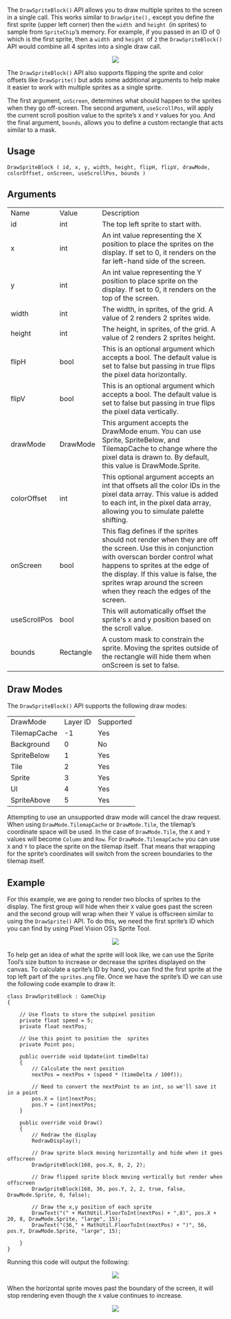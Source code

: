 The `DrawSpriteBlock()` API allows you to draw multiple sprites to the screen in a single call. This works similar to `DrawSprite(),` except you define the first sprite (upper left corner) then the `width `and `height `(in sprites) to sample from `SpriteChip`’s memory. For example, if you passed in an ID of 0 which is the first sprite, then a  `width `and `height `of `2` the `DrawSpriteBlock()` API would combine all 4 sprites into a single draw call.

<p style="text-align:center"><img src="images/DrawSpriteBlock_image_0.png" /></p>

The `DrawSpriteBlock()` API also supports flipping the sprite and color offsets like `DrawSprite()` but adds some additional arguments to help make it easier to work with multiple sprites as a single sprite.

The first argument, `onScreen`, determines what should happen to the sprites when they go off-screen. The second argument, `useScrollPos`, will apply the current scroll position value to the sprite’s `X` and `Y` values for you. And the final argument, `bounds`, allows you to define a custom rectangle that acts similar to a mask.

## Usage

`DrawSpriteBlock ( id, x, y, width, height, flipH, flipV, drawMode, colorOffset, onScreen, useScrollPos, bounds )`

## Arguments

<table>
  <tr>
    <td>Name</td>
    <td>Value</td>
    <td>Description</td>
  </tr>
  <tr>
    <td>id</td>
    <td>int</td>
    <td>The top left sprite to start with.</td>
  </tr>
  <tr>
    <td>x</td>
    <td>int</td>
    <td>An int value representing the X position to place the sprites on the display. If set to 0, it renders on the far left-hand side of the screen.</td>
  </tr>
  <tr>
    <td>y</td>
    <td>int</td>
    <td>An int value representing the Y position to place sprite on the display. If set to 0, it renders on the top of the screen.</td>
  </tr>
  <tr>
    <td>width</td>
    <td>int</td>
    <td>The width, in sprites, of the grid. A value of 2 renders 2 sprites wide.</td>
  </tr>
  <tr>
    <td>height</td>
    <td>int</td>
    <td>The height, in sprites, of the grid. A value of 2 renders 2 sprites height.</td>
  </tr>
  <tr>
    <td>flipH</td>
    <td>bool</td>
    <td>This is an optional argument which accepts a bool. The default value is set to false but passing in true flips the pixel data horizontally.</td>
  </tr>
  <tr>
    <td>flipV</td>
    <td>bool</td>
    <td>This is an optional argument which accepts a bool. The default value is set to false but passing in true flips the pixel data vertically.</td>
  </tr>
  <tr>
    <td>drawMode</td>
    <td>DrawMode</td>
    <td>This argument accepts the DrawMode enum. You can use Sprite, SpriteBelow, and TilemapCache to change where the pixel data is drawn to. By default, this value is DrawMode.Sprite.</td>
  </tr>
  <tr>
    <td>colorOffset</td>
    <td>int</td>
    <td>This optional argument accepts an int that offsets all the color IDs in the pixel data array. This value is added to each int, in the pixel data array, allowing you to simulate palette shifting.</td>
  </tr>
  <tr>
    <td>onScreen</td>
    <td>bool</td>
    <td>This flag defines if the sprites should not render when they are off the screen. Use this in conjunction with overscan border control what happens to sprites at the edge of the display. If this value is false, the sprites wrap around the screen when they reach the edges of the screen.</td>
  </tr>
  <tr>
    <td>useScrollPos</td>
    <td>bool</td>
    <td>This will automatically offset the sprite's x and y position based on the scroll value.</td>
  </tr>
  <tr>
    <td>bounds</td>
    <td>Rectangle</td>
    <td>A custom mask to constrain the sprite. Moving the sprites outside of the rectangle will hide them when onScreen is set to false.</td>
  </tr>
</table>


## Draw Modes

The `DrawSpriteBlock()` API supports the following draw modes:

<table>
  <tr>
    <td>DrawMode</td>
    <td>Layer ID</td>
    <td>Supported</td>
  </tr>
  <tr>
    <td>TilemapCache</td>
    <td>-1</td>
    <td>Yes</td>
  </tr>
  <tr>
    <td>Background</td>
    <td>0</td>
    <td>No</td>
  </tr>
  <tr>
    <td>SpriteBelow</td>
    <td>1</td>
    <td>Yes</td>
  </tr>
  <tr>
    <td>Tile</td>
    <td>2</td>
    <td>Yes</td>
  </tr>
  <tr>
    <td>Sprite</td>
    <td>3</td>
    <td>Yes</td>
  </tr>
  <tr>
    <td>UI</td>
    <td>4</td>
    <td>Yes</td>
  </tr>
  <tr>
    <td>SpriteAbove</td>
    <td>5</td>
    <td>Yes</td>
  </tr>
</table>


Attempting to use an unsupported draw mode will cancel the draw request. When using `DrawMode.TilemapCache` or `DrawMode.Tile`, the tilemap’s coordinate space will be used. In the case of `DrawMode.Tile`, the `X` and `Y` values will become `Column` and `Row`. For `DrawMode.TilemapCache` you can use `X` and `Y` to place the sprite on the tilemap itself. That means that wrapping for the sprite’s coordinates will switch from the screen boundaries to the tilemap itself.

## Example

For this example, we are going to render two blocks of sprites to the display. The first group will hide when their `X` value goes past the screen and the second group will wrap when their Y value is offscreen similar to using the `DrawSprite()` API. To do this, we need the first sprite’s ID which you can find by using Pixel Vision OS’s Sprite Tool.

<p style="text-align:center"><img src="images/DrawSpriteBlock_image_1.png" /></p>

To help get an idea of what the sprite will look like, we can use the Sprite Tool’s size button to increase or decrease the sprites displayed on the canvas. To calculate a sprite’s ID by hand, you can find the first sprite at the top left part of the `sprites.png` file. Once we have the sprite’s ID we can use the following code example to draw it:

    class DrawSpriteBlock : GameChip
    {
        
        // Use floats to store the subpixel position
        private float speed = 5;
        private float nextPos;

        // Use this point to position the  sprites
        private Point pos;

        public override void Update(int timeDelta)
        {
            // Calculate the next position
            nextPos = nextPos + (speed * (timeDelta / 100f));

            // Need to convert the nextPoint to an int, so we'll save it in a point
            pos.X = (int)nextPos;
            pos.Y = (int)nextPos;
        }

        public override void Draw()
        {
            // Redraw the display
            RedrawDisplay();

            // Draw sprite block moving horizontally and hide when it goes offscreen
            DrawSpriteBlock(168, pos.X, 8, 2, 2);

            // Draw flipped sprite block moving vertically but render when offscreen
            DrawSpriteBlock(168, 36, pos.Y, 2, 2, true, false, DrawMode.Sprite, 0, false);

            // Draw the x,y position of each sprite
            DrawText("(" + MathUtil.FloorToInt(nextPos) + ",8)", pos.X + 20, 8, DrawMode.Sprite, "large", 15);
            DrawText("(36," + MathUtil.FloorToInt(nextPos) + ")", 56, pos.Y, DrawMode.Sprite, "large", 15);

        }
    }

Running this code will output the following:

<p style="text-align:center"><img src="images/DrawSpriteBlockOutput_image_0.png" /></p>

When the horizontal sprite moves past the boundary of the screen, it will stop rendering even though the `X` value continues to increase. 

<p style="text-align:center"><img src="images/DrawSpriteBlockOutput_image_1.png" /></p>

